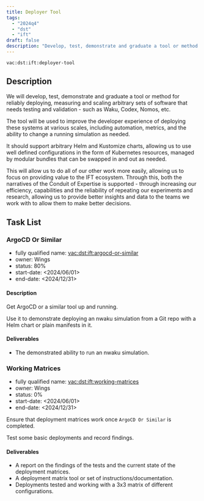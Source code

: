 ```yaml
---
title: Deployer Tool
tags:
  - "2024q4"
  - "dst"
  - "ift"
draft: false
description: "Develop, test, demonstrate and graduate a tool or method for reliably deploying, measuring and scaling arbitrary sets of software that needs testing and validation"
---
```


`vac:dst:ift:deployer-tool`

## Description

We will develop, test, demonstrate and graduate a tool or method for reliably deploying, measuring and scaling arbitrary sets of software that needs testing and validation - such as Waku, Codex, Nomos, etc.

The tool will be used to improve the developer experience of deploying these systems at various scales, including automation, metrics, and the ability to change a running simulation as needed.

It should support arbitrary Helm and Kustomize charts, allowing us to use well defined configurations in the form of Kubernetes resources, managed by modular bundles that can be swapped in and out as needed.

This will allow us to do all of our other work more easily, allowing us to focus on providing value to the IFT ecosystem. Through this, both the narratives of the Conduit of Expertise is supported - through increasing our efficiency, capabilities and the reliability of repeating our experiments and research, allowing us to provide better insights and data to the teams we work with to allow them to make better decisions.

## Task List

### ArgoCD Or Similar

* fully qualified name: <vac:dst:ift:argocd-or-similar>
* owner: Wings
* status: 80%
* start-date: <2024/06/01>
* end-date: <2024/12/31>

#### Description

Get ArgoCD or a similar tool up and running.

Use it to demonstrate deploying an nwaku simulation from a Git repo
with a Helm chart or plain manifests in it.

#### Deliverables

* The demonstrated ability to run an nwaku simulation.


### Working Matrices

* fully qualified name: <vac:dst:ift:working-matrices>
* owner: Wings
* status: 0%
* start-date: <2024/06/01>
* end-date: <2024/12/31>

Ensure that deployment matrices work once `ArgoCD Or Similar` is completed.

Test some basic deployments and record findings.

#### Deliverables

* A report on the findings of the tests and the current state of the deployment matrices.
* A deployment matrix tool or set of instructions/documentation.
* Deployments tested and working with a 3x3 matrix of different configurations.
